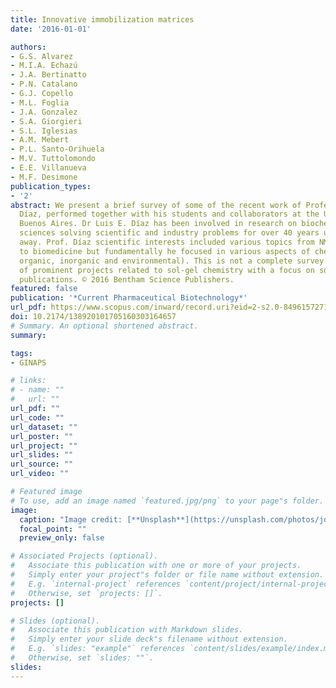```yaml
---
title: Innovative immobilization matrices
date: '2016-01-01'

authors:
- G.S. Alvarez
- M.I.A. Echazú
- J.A. Bertinatto
- P.N. Catalano
- G.J. Copello
- M.L. Foglia
- J.A. Gonzalez
- S.A. Giorgieri
- S.L. Iglesias
- A.M. Mebert
- P.L. Santo-Orihuela
- M.V. Tuttolomondo
- E.E. Villanueva
- M.F. Desimone
publication_types:
- '2'
abstract: We present a brief survey of some of the recent work of Professor Luis E.
  Díaz, performed together with his students and collaborators at the University of
  Buenos Aires. Dr Luis E. Díaz has been involved in research on biochemical and pharmaceutical
  sciences solving scientific and industry problems for over 40 years until he passed
  away. Prof. Díaz scientific interests included various topics from NMR spectroscopy
  to biomedicine but fundamentally he focused in various aspects of chemistry (analytical,
  organic, inorganic and environmental). This is not a complete survey but a sampling
  of prominent projects related to sol-gel chemistry with a focus on some of his recent
  publications. © 2016 Bentham Science Publishers.
featured: false
publication: '*Current Pharmaceutical Biotechnology*'
url_pdf: https://www.scopus.com/inward/record.uri?eid=2-s2.0-84961572718&doi=10.2174%2f138920101705160303164657&partnerID=40&md5=08ae6e2bdf67cce5eddc2a38ee358b78
doi: 10.2174/138920101705160303164657
# Summary. An optional shortened abstract.
summary: 

tags:
- GINAPS

# links:
# - name: ""
#   url: ""
url_pdf: ""
url_code: ""
url_dataset: ""
url_poster: ""
url_project: ""
url_slides: ""
url_source: ""
url_video: ""

# Featured image
# To use, add an image named `featured.jpg/png` to your page"s folder. 
image:
  caption: "Image credit: [**Unsplash**](https://unsplash.com/photos/jdD8gXaTZsc)"
  focal_point: ""
  preview_only: false

# Associated Projects (optional).
#   Associate this publication with one or more of your projects.
#   Simply enter your project"s folder or file name without extension.
#   E.g. `internal-project` references `content/project/internal-project/index.md`.
#   Otherwise, set `projects: []`.
projects: []

# Slides (optional).
#   Associate this publication with Markdown slides.
#   Simply enter your slide deck"s filename without extension.
#   E.g. `slides: "example"` references `content/slides/example/index.md`.
#   Otherwise, set `slides: ""`.
slides:
---
```



